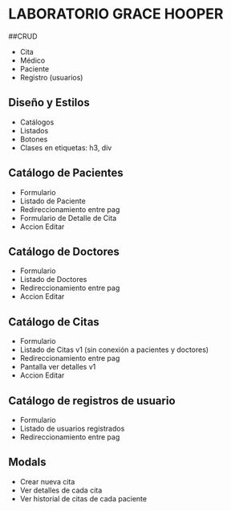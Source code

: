 # LABORATORIO GRACE HOOPER 

##CRUD
* Cita
* Médico
* Paciente
* Registro (usuarios)



## Diseño y Estilos
* Catálogos
* Listados
* Botones
* Clases en etiquetas: h3, div
## Catálogo de Pacientes
* Formulario
* Listado de Paciente
* Redireccionamiento entre pag
* Formulario de Detalle de Cita
* Accion Editar
## Catálogo de Doctores
* Formulario
* Listado de Doctores
* Redireccionamiento entre pag
* Accion Editar
## Catálogo de Citas
* Formulario
* Listado de Citas v1 (sin conexión a pacientes y doctores)
* Redireccionamiento entre pag
* Pantalla ver detalles v1
* Accion Editar
## Catálogo de registros de usuario
* Formulario
* Listado de usuarios registrados
* Redireccionamiento entre pag
## Modals
* Crear nueva cita
* Ver detalles de cada cita
* Ver historial de citas de cada paciente
